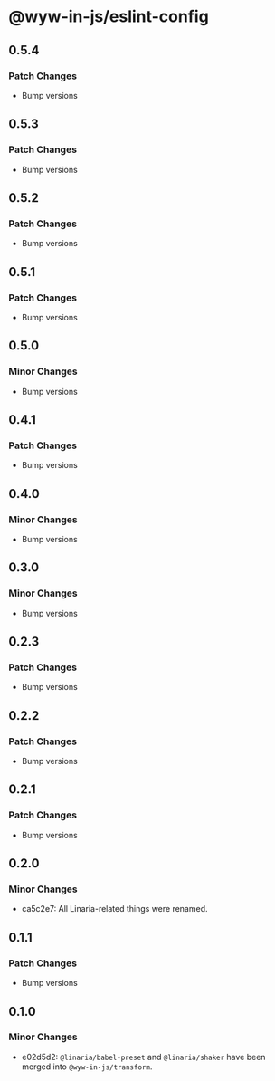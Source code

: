 # @wyw-in-js/eslint-config

## 0.5.4

### Patch Changes

- Bump versions

## 0.5.3

### Patch Changes

- Bump versions

## 0.5.2

### Patch Changes

- Bump versions

## 0.5.1

### Patch Changes

- Bump versions

## 0.5.0

### Minor Changes

- Bump versions

## 0.4.1

### Patch Changes

- Bump versions

## 0.4.0

### Minor Changes

- Bump versions

## 0.3.0

### Minor Changes

- Bump versions

## 0.2.3

### Patch Changes

- Bump versions

## 0.2.2

### Patch Changes

- Bump versions

## 0.2.1

### Patch Changes

- Bump versions

## 0.2.0

### Minor Changes

- ca5c2e7: All Linaria-related things were renamed.

## 0.1.1

### Patch Changes

- Bump versions

## 0.1.0

### Minor Changes

- e02d5d2: `@linaria/babel-preset` and `@linaria/shaker` have been merged into `@wyw-in-js/transform`.
